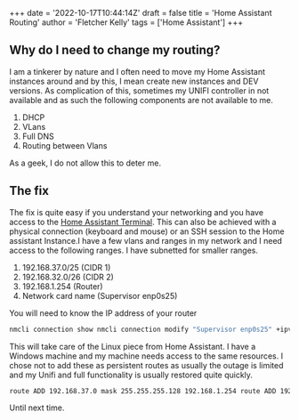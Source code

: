 +++
date = '2022-10-17T10:44:14Z'
draft = false
title = 'Home Assistant Routing'
author = 'Fletcher Kelly'
tags = ['Home Assistant']
+++

## Why do I need to change my routing?

I am a tinkerer by nature and I often need to move my Home Assistant instances around and by this, I mean create new instances and DEV versions. As complication of this, sometimes my UNIFI controller in not available and as such the following components are not available to me.

1. DHCP
1. VLans
1. Full DNS
1. Routing between Vlans

As a geek, I do not allow this to deter me.

## The fix

The fix is quite easy if you understand your networking and you have access to the [Home Assistant Terminal](https://github.com/hassio-addons/addon-ssh). This can also be achieved with a physical connection (keyboard and mouse) or an SSH session to the Home assistant Instance.I have a few vlans and ranges in my network and I need access to the following ranges. I have subnetted for smaller ranges.

1. 192.168.37.0/25 (CIDR 1)
1. 192.168.32.0/26 (CIDR 2)
1. 192.168.1.254 (Router)
1. Network card name (Supervisor enp0s25)

You will need to know the IP address of your router

```bash
nmcli connection show nmcli connection modify "Supervisor enp0s25" +ipv4.routes "192.168.37.0/25 192.168.1.254" nmcli connection modify "Supervisor enp0s25" +ipv4.routes "192.168.32.0/26 192.168.1.254"
```

This will take care of the Linux piece from Home Assistant. I have a Windows machine and my machine needs access to the same resources. I chose not to add these as persistent routes as usually the outage is limited and my Unifi and full functionality is usually restored quite quickly.

```bash
route ADD 192.168.37.0 mask 255.255.255.128 192.168.1.254 route ADD 192.168.32.0 mask 255.255.55.0
```

Until next time.
